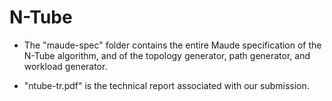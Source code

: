 # N-Tube

- The "maude-spec" folder contains the entire Maude specification of the N-Tube algorithm, and of the topology generator, path generator, and workload generator.

- "ntube-tr.pdf" is the technical report associated with our submission.
